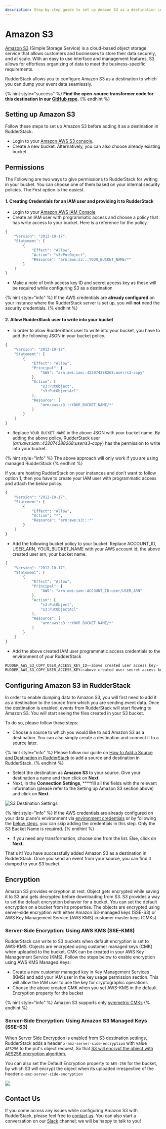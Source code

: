 ```yaml
---
description: Step-by-step guide to set up Amazon S3 as a destination in RudderStack.
---
```


# Amazon S3

[Amazon S3](https://aws.amazon.com/s3/) \(Simple Storage Service\) is a cloud-based object storage service that allows customers and businesses to store their data securely, and at scale. With an easy to use interface and management features, S3 allows for effortless organizing of data to meet the business-specific requirements.

RudderStack allows you to configure Amazon S3 as a destination to which you can dump your event data seamlessly.

{% hint style="success" %}
**Find the open-source transformer code for this destination in our** [**GitHub repo**](https://github.com/rudderlabs/rudder-transformer/tree/master/v0/destinations/s3)**.**
{% endhint %}

## Setting up Amazon S3

Follow these steps to set up Amazon S3 before adding it as a destination in RudderStack:

* Login to your [Amazon AWS S3 console](https://aws.amazon.com/console/).
* Create a new bucket. Alternatively, you can also choose already existing bucket.

## Permissions

The Following are two ways to give permissions to RudderStack for writing in your bucket. You can choose one of them based on your internal security policies. The First option is the easiest.

#### 1. Creating Credentials for an IAM user and providing it to RudderStack

* Login to your [Amazon AWS IAM Console](https://console.aws.amazon.com/iam/home?region=us-east-1)
* Create an IAM user with programmatic access and choose a policy that has write access to your bucket. Here is a reference for the policy.

```javascript
{
    "Version": "2012-10-17",
    "Statement": [
        {
            "Effect": "Allow",
            "Action": "s3:PutObject",
            "Resource": "arn:aws:s3:::YOUR_BUCKET_NAME/*"
        }
    ]
}
```

* Make a note of both access key ID and secret access key as these will be required while configuring S3 as a destination

{% hint style="info" %}
If the AWS credentials are **already configured** on your instance where the RudderStack server is set up, you will **not** need the security credentials.
{% endhint %}

#### 2. Allow RudderStack user to write into your bucket

* In order to allow RudderStack user to write into your bucket, you have to add the following JSON in your bucket policy.

```javascript
{
    "Version": "2012-10-17",
    "Statement": [
        {
            "Effect": "Allow",
            "Principal": {
                "AWS": "arn:aws:iam::422074288268:user/s3-copy"
            },
            "Action": [
                "s3:PutObject",
                "s3:PutObjectAcl"
            ],
            "Resource": [
                "arn:aws:s3:::YOUR_BUCKET_NAME/*"
            ]
        }
    ]
}
```

* Replace `YOUR_BUCKET_NAME` in the above JSON with your bucket name. By adding the above policy, RudderStack user \(_arn:aws:iam::422074288268:user/s3-copy_\) has the permission to write into your bucket.

{% hint style="info" %}
The above approach will only work if you are using managed RudderStack
{% endhint %}

If you are hosting RudderStack on your instances and don't want to follow option 1, then you have to create your IAM user with programmatic access and attach the below policy. 

```bash
{
    "Version": "2012-10-17",
    "Statement": [
        {
            "Effect": "Allow",
            "Action": "*",
            "Resource": "arn:aws:s3:::*"
        }
    ]
}
```

* Add the following bucket policy to your bucket. Replace ACCOUNT\_ID, USER\_ARN, YOUR\_BUCKET\_NAME with your AWS account id, the above created user arn, your bucket name.

```javascript
{
    "Version": "2012-10-17",
    "Statement": [
        {
            "Effect": "Allow",
            "Principal": {
                "AWS": "arn:aws:iam::ACCOUNT_ID:user/USER_ARN"
            },
            "Action": [
                "s3:PutObject",
                "s3:PutObjectAcl"
            ],
            "Resource": [
                "arn:aws:s3:::YOUR_BUCKET_NAME/*"
            ]
        }
    ]
}
```

* Add the above created IAM user programmatic access credentials to the environment of your RudderStack

```javascript
RUDDER_AWS_S3_COPY_USER_ACCESS_KEY_ID=<above created user access key>
RUDDER_AWS_S3_COPY_USER_ACCESS_KEY=<above created user secret access key>
```

## **Configuring** Amazon S3 **in RudderStack**

In order to enable dumping data to Amazon S3, you will first need to add it as a destination to the source from which you are sending event data. Once the destination is enabled, events from RudderStack will start flowing to Amazon S3. You will start seeing the files created in your S3 bucket.

To do so, please follow these steps:

* Choose a source to which you would like to add Amazon S3 as a destination. You can also simply create a destination and connect it to a source later.

{% hint style="info" %}
Please follow our guide on [How to Add a Source and Destination in RudderStack](https://docs.rudderstack.com/how-to-guides/adding-source-and-destination-rudderstack) to add a source and destination in RudderStack.
{% endhint %}

* Select the destination as **Amazon S3** to your source. Give your destination a name and then click on **Next**.
* Next, in the **Connection Settings**, ****fill all the fields with the relevant information \(please refer to the Setting up Amazon S3 section above\) and click on **Next**.

![S3 Destination Settings](../.gitbook/assets/screenshot-2020-06-01-at-2.29.13-pm.png)

{% hint style="info" %}
If the AWS credentials are already configured on your data plane's environment via [environment credentials](https://docs.aws.amazon.com/sdk-for-go/v1/developer-guide/configuring-sdk.html#specifying-credentials) or by following the [below steps](https://docs.rudderstack.com/destinations-guides/amazon-s3#permissions), you can skip adding the credentials in this step. Only the S3 Bucket Name is required.
{% endhint %}

* If you need any transformation, choose one from the list. Else, click on **Next**.

That's it! You have successfully added Amazon S3 as a destination in RudderStack. Once you send an event from your source, you can find it dumped to your S3 bucket.

## Encryption

Amazon S3 provides encryption at rest. Object gets encrypted while saving it to S3 and gets decrypted before downloading from S3. S3 provides a way to set the default encryption behavior for a bucket. You can set the default encryption on a bucket from its properties. The objects are encrypted using server-side encryption with either Amazon S3-managed keys \(SSE-S3\) or AWS Key Management Service \(AWS KMS\) customer master keys \(CMKs\). 

### Server-Side Encryption: Using AWS KMS \(SSE-KMS\) <a id="sse"></a>

RudderStack can write to S3 buckets when default encryption is set to AWS-KMS. Objects are encrypted using customer managed keys \(CMK\) when uploaded to the bucket. CMK can be  created in your AWS Key Management Service \(KMS\). Follow the steps below to enable encryption using AWS KMS Managed Keys:

* Create a new customer managed key in Key Management Services \(KMS\) and add your IAM user in the key usage permission section. This will allow the IAM user to use the key for cryptographic operations
* Choose the above created CMK when you set AWS-KMS in the default Encryption property for the bucket

{% hint style="info" %}
Amazon S3 supports only [symmetric CMKs](https://docs.aws.amazon.com/kms/latest/developerguide/symm-asymm-concepts.html#symmetric-cmks)
{% endhint %}

### Server-Side Encryption: Using Amazon S3 Managed Keys \(SSE-S3\) <a id="sse"></a>

When Server Side Encryption is enabled from S3 destination settings, RudderStack adds a header `x-amz-server-side-encryption` with value `AES256` to the put's object request, So that [S3 will encrypt the object with AES256 encryption algorithm.](https://docs.aws.amazon.com/AmazonS3/latest/dev/SSEUsingRESTAPI.html)

You can also set the Default Encryption property to `AES-256` for the bucket, by which S3 will encrypt the object when its uploaded irrespective of the header `x-amz-server-side-encryption`

![](../.gitbook/assets/screenshot-2020-06-01-at-2.58.08-pm.png)

## Contact Us

If you come across any issues while configuring Amazon S3 with RudderStack, please feel free to [contact us](mailto:%20docs@rudderstack.com). You can also start a conversation on our [Slack](https://resources.rudderstack.com/join-rudderstack-slack) channel; we will be happy to talk to you!

